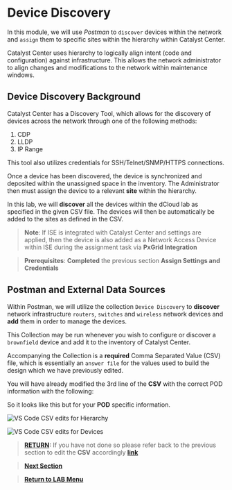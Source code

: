 # Device Discovery

In this module, we will use *Postman* to `discover` devices within the network and `assign` them to specific sites within the hierarchy within Catalyst Center. 

Catalyst Center uses hierarchy to logically align intent (code and configuration) against infrastructure. This allows the network administrator to align changes and modifications to the network within maintenance windows.

## Device Discovery Background

Catalyst Center has a Discovery Tool, which allows for the discovery of devices across the network through one of the following methods:

1. CDP
2. LLDP
3. IP Range 

This tool also utilizes credentials for SSH/Telnet/SNMP/HTTPS connections.

Once a device has been discovered, the device is synchronized and deposited within the unassigned space in the inventory. The Administrator then must assign the device to a relevant **site** within the hierarchy. 

In this lab, we will **discover** all the devices within the dCloud lab as specified in the given CSV file. The devices will then be automatically be added to the sites as defined in the CSV. 

> **Note**: If ISE is integrated with Catalyst Center and settings are applied, then the device is also added as a Network Access Device within ISE during the assignment task via **PxGrid Integration**

> **Prerequisites**: **Completed** the previous section **Assign Settings and Credentials**

## Postman and External Data Sources

Within Postman, we will utilize the collection `Device Discovery` to **discover** network infrastructure `routers`, `switches` and `wireless` network devices and **add** them in order to manage the devices. 

This Collection may be run whenever you wish to configure or discover a `brownfield` device and add it to the inventory of Catalyst Center. 

Accompanying the Collection is a **required** Comma Separated Value (CSV) file, which is essentially an `answer file` for the values used to build the design which we have previously edited. 

You will have already modified the 3rd line of the **CSV** with the correct POD information with the following: 

So it looks like this but for your **POD** specific information.

![VS Code CSV edits for Hierarchy](./assets/csv-edit-hierarchy.png)

![VS Code CSV edits for Devices](./assets/csv-edit-devices.png)

> [**RETURN**](../dntd-catcenter-0-orientation/04-externaldata.md)**:** If you have not done so please refer back to the previous section to edit the **CSV** accordingly [**link**](../dntd-catcenter-0-orientation/04-externaldata.md)

> [**Next Section**](./02-deploy.md)

> [**Return to LAB Menu**](../README.md)
